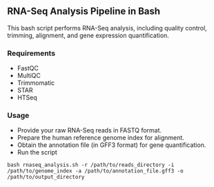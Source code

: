 ## RNA-Seq Analysis Pipeline in Bash

This bash script performs RNA-Seq analysis, including quality control, trimming, alignment, and gene expression quantification.

### Requirements

* FastQC
* MultiQC
* Trimmomatic
* STAR
* HTSeq

### Usage

* Provide your raw RNA-Seq reads in FASTQ format.
* Prepare the human reference genome index for alignment.
* Obtain the annotation file (in GFF3 format) for gene quantification.
* Run the script

```
bash rnaseq_analysis.sh -r /path/to/reads_directory -i /path/to/genome_index -a /path/to/annotation_file.gff3 -o /path/to/output_directory
```
